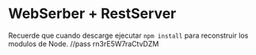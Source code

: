 # WebSerber + RestServer
Recuerde que cuando descarge ejecutar ```npm install``` para reconstruir los
modulos de Node.
//pass rn3rE5W7raCtvDZM